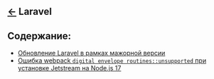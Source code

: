 [&larr;](../readme.md "CMS/Frameworks") Laravel
-----------------------------------------------

## <a name="content"></a> Содержание:

- [Обновление Laravel в рамках мажорной версии](laravel-update-in-the-framework-of-the-major-version.md)
- [Ошибка webpack `digital envelope routines::unsupported` при установке Jetstream на Node.js 17](webpack-error-digital-envelope-routines-unsupported-when-installing-jetstream-on-node-js-17.md)